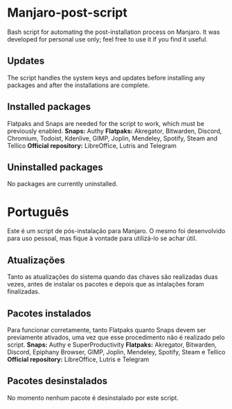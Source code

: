 # Manjaro-post-script
Bash script for automating the post-installation process on Manjaro. It was developed for personal use only; feel free to use it if you find it useful.

## Updates
The script handles the system keys and updates before installing any packages and after the installations are complete.

## Installed packages
Flatpaks and Snaps are needed for the script to work, which must be previously enabled.
**Snaps:** Authy
**Flatpaks:** Akregator, Bitwarden, Discord, Chromium, Todoist, Kdenlive, GIMP, Joplin, Mendeley, Spotify, Steam and Tellico
**Official repository:** LibreOffice, Lutris and Telegram

## Uninstalled packages
No packages are currently uninstalled.

# Português
Este é um script de pós-instalação para Manjaro. O mesmo foi desenvolvido para uso pessoal, mas fique à vontade para utilizá-lo se achar útil.

## Atualizações
Tanto as atualizações do sistema quando das chaves são realizadas duas vezes, antes de instalar os pacotes e depois que as intalações foram finalizadas.

## Pacotes instalados
Para funcionar corretamente, tanto Flatpaks quanto Snaps devem ser previamente ativados, uma vez que esse procedimento não é realizado pelo script.
**Snaps:** Authy e SuperProductivity
**Flatpaks:** Akregator, Bitwarden, Discord, Epiphany Browser, GIMP, Joplin, Mendeley, Spotify, Steam e Tellico
**Official repository:** LibreOffice, Lutris e Telegram

## Pacotes desinstalados
No momento nenhum pacote é desinstalado por este script.
